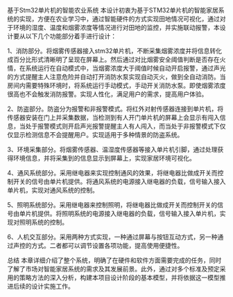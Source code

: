基于Stm32单片机的智能农业系统
本设计初衷为基于STM32单片机的智能家居系统的实现，方便在农业学习中，通过智能硬件的方式实现田地情况可视化，通过对于环境的湿度、温度和烟雾浓度等情况进行对田地的监控，并实施联动报警，本设计要从以下几个功能部分着手进行设计：

1、消防部分。将烟雾传感器接入stm32单片机，不断采集烟雾浓度并将信息转化成百分比形式清晰明了呈现在屏幕上。然后通过对比烟雾安全阈值判断是否存在火情，在系统运行在自动模式中，当烟雾浓度大于阈值时候自动开启报警，通过声光的方式提醒主人注意危险并自动打开消防水泵实现自动灭火，做到全自动消防。当房间内需要特殊环境时，将系统运行手动模式，手动开关消防水泵。即使烟雾浓度很高也不会触发消防报警。实现人性化，满足用户的需求，提高用户体验。

2、防盗部分。防盗分为报警和非报警模式。将红外对射传感器连接到单片机，将传感器安装在门上并采集数据，当检测到有人开门单片机的屏幕上会显示有闯入信息，当处于报警模式则开启声光报警提醒主人有人闯入，而当处于非报警模式下仅仅显示检测信息不会提醒用户。实现适用于多种情景的防盗系统。

3、环境采集部分。将烟雾传感器、温湿度传感器等接入单片机引脚，通过处理获得环境信息，并将采集到的信息显示到屏幕上，实现家居环境可视化。

4、通风系统部分。采用继电器来实现控制通风的效果，将继电器比做成开关而控制开关的信号由单片机提供。将通风系统的电源接入继电器的负载，信号输入接入单片机，实现对通风系统的控制。

5、照明系统部分。采用继电器来控制照明，将继电器比做成开关而控制开关的信号由单片机提供。将照明系统的电源接入继电器的负载，信号输入接入单片机，实现对照明系统的控制。

6、人机交互部分。采用两种方式实现，一种通过屏幕与按钮互动方式，另一种通过声控的方式。二者都可以调节设置各项功能，提高使用便捷性。

总结
本章详细介绍了整个系统，明确了在硬件和软件方面需要完成的任务，同时了解了市场对智能家居系统的需求及其发展前景。此外，通过对多个标准及预定采用的策略方法的深入分析，构建本项目设计阶段的基本模型，并将依据这一模型推进后续的设计实施工作。
